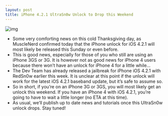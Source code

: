 ```yaml
---
layout: post
title: iPhone 4.2.1 UltraSn0w Unlock to Drop this Weekend
---
```

![img](http://media.idownloadblog.com/wp-content/uploads/2010/11/UltraSn0w-Unlock-to-Drop-Sunday.png)
* Some very comforting news on this cold Thanksgiving day, as MuscleNerd confirmed today that the iPhone unlock for iOS 4.2.1 will most likely be released this Sunday or even before.
* This is good news, especially for those of you who still are using an iPhone 3GS or 3G. It is however not as good news for iPhone 4 users because there won’t have an unlock for iPhone 4 for a little while…
* The Dev Team has already released a jailbreak for iPhone iOS 4.2.1 with RedSn0w earlier this week. It is unclear at this point if the unlock will work for the latest iOS 4.2.1 baseband update, but it’s safe to assume so.
* So in short, if you’re on an iPhone 3G or 3GS, you will most likely get an unlock this weekend. If you have an iPhone 4 with iOS 4.2.1, you’re going to have to wait a little longer (no ETA at this time).
* As usual, we’ll publish up to date news and tutorials once this UltraSn0w unlock drops. Stay tuned!

